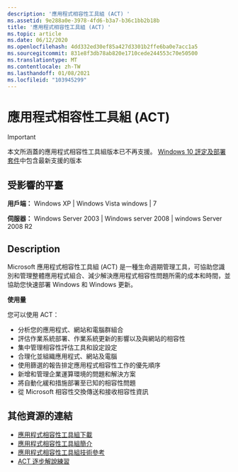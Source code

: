 ```yaml
---
description: '應用程式相容性工具組 (ACT) '
ms.assetid: 9e288a0e-3978-4fd6-b3a7-b36c1bb2b18b
title: '應用程式相容性工具組 (ACT) '
ms.topic: article
ms.date: 06/12/2020
ms.openlocfilehash: 4dd332ed30ef85a427d3301b2ffe6ba0e7acc1a5
ms.sourcegitcommit: 831e8f3db78ab820e1710cede244553c70e50500
ms.translationtype: MT
ms.contentlocale: zh-TW
ms.lasthandoff: 01/08/2021
ms.locfileid: "103945299"
---
```

# <a name="application-compatibility-toolkit-act"></a>應用程式相容性工具組 (ACT) 

> [!IMPORTANT]
> 本文所涵蓋的應用程式相容性工具組版本已不再支援。 [Windows 10 評定及部署套件](/archive/blogs/yongrhee/download-windows-10-assessment-and-deployment-kit-adk)中包含最新支援的版本

## <a name="affected-platforms"></a>受影響的平臺

**用戶端：** Windows XP \| Windows Vista windows \| 7  


**伺服器：** Windows Server 2003 \| Windows server 2008 \| windows Server 2008 R2  


## <a name="description"></a>Description

Microsoft 應用程式相容性工具組 (ACT) 是一種生命週期管理工具，可協助您識別和管理整體應用程式組合、減少解決應用程式相容性問題所需的成本和時間，並協助您快速部署 Windows 和 Windows 更新。

**使用量**

您可以使用 ACT：

-   分析您的應用程式、網站和電腦群組合
-   評估作業系統部署、作業系統更新的影響以及與網站的相容性
-   集中管理相容性評估工具和設定設定
-   合理化並組織應用程式、網站及電腦
-   使用篩選的報告排定應用程式相容性工作的優先順序
-   新增和管理企業運算環境的問題和解決方案
-   將自動化緩和措施部署至已知的相容性問題
-   從 Microsoft 相容性交換傳送和接收相容性資訊

## <a name="links-to-other-resources"></a>其他資源的連結

-   [應用程式相容性工具組下載](/archive/blogs/yongrhee/download-windows-10-assessment-and-deployment-kit-adk)
-   [應用程式相容性工具組簡介](/previous-versions/windows/it-pro/windows-7/cc722367(v=ws.10))
-   [應用程式相容性工具組技術參考](/previous-versions/windows/it-pro/windows-7/cc749328(v=ws.10))
-   [ACT 逐步解說練習](/previous-versions/windows/it-pro/windows-7/cc766493(v=ws.10))

 

 
